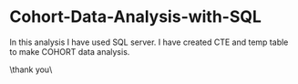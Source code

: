 # Cohort-Data-Analysis-with-SQL

In this analysis I have used SQL server. I have created CTE and temp table to make COHORT data analysis.

\thank you\
